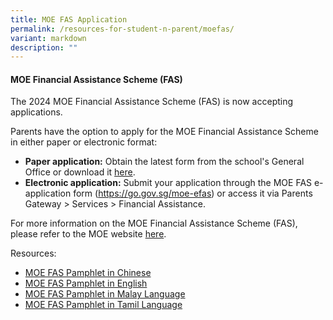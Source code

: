 ```yaml
---
title: MOE FAS Application
permalink: /resources-for-student-n-parent/moefas/
variant: markdown
description: ""
---
```

#### MOE Financial Assistance Scheme (FAS) 

The 2024 MOE Financial Assistance Scheme (FAS) is now accepting applications. 

Parents have the option to apply for the MOE Financial Assistance Scheme in either paper or electronic format: 
* **Paper application:**&nbsp;Obtain the latest form from the school's General Office or download it <a target="_blank" href="https://go.gov.sg/bdms-fasform">here</a>.
* **Electronic application:**&nbsp;Submit your application through the MOE FAS e-application form (<a target="_blank" href="https://go.gov.sg/moe-efas">https://go.gov.sg/moe-efas</a>) or access it via Parents Gateway &gt; Services &gt; Financial Assistance.

For more information on the MOE Financial Assistance Scheme (FAS), please refer to the MOE website <a target="_blank" href="https://www.moe.gov.sg/financial-matters/financial-assistance">here</a>.



Resources: 

* [MOE FAS Pamphlet in Chinese](/files/Forparents/Moefas/moe_faspamphlet_cl.pdf)
* [MOE FAS Pamphlet in English](/files/Forparents/Moefas/moe_faspamphlet_el.pdf)
* [MOE FAS Pamphlet in Malay Language](/files/Forparents/Moefas/moe_faspamphlet_ml.pdf)
* [MOE FAS Pamphlet in Tamil Language](/files/Forparents/Moefas/moe_faspamphlet_tl.pdf)